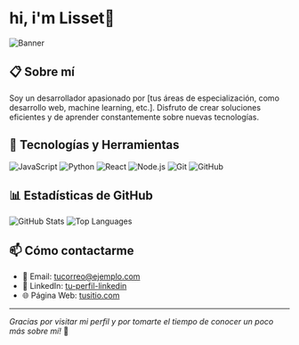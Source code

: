 # hi, i'm Lisset👋

![Banner](https://via.placeholder.com/800x200.png?text=Mi+Perfil+de+GitHub) <!-- Puedes personalizar esta imagen como desees -->

## 📋 Sobre mí
Soy un desarrollador apasionado por [tus áreas de especialización, como desarrollo web, machine learning, etc.]. Disfruto de crear soluciones eficientes y de aprender constantemente sobre nuevas tecnologías.

## 🚀 Tecnologías y Herramientas
![JavaScript](https://img.shields.io/badge/-JavaScript-F7DF1E?style=flat&logo=javascript&logoColor=black)
![Python](https://img.shields.io/badge/-Python-3776AB?style=flat&logo=python&logoColor=white)
![React](https://img.shields.io/badge/-React-61DAFB?style=flat&logo=react&logoColor=black)
![Node.js](https://img.shields.io/badge/-Node.js-339933?style=flat&logo=node.js&logoColor=white)
![Git](https://img.shields.io/badge/-Git-F05032?style=flat&logo=git&logoColor=white)
![GitHub](https://img.shields.io/badge/-GitHub-181717?style=flat&logo=github&logoColor=white)

<!-- Agrega o quita tecnologías según tus preferencias -->

## 📊 Estadísticas de GitHub
<!-- Puedes usar enlaces directos para tus estadísticas de GitHub, por ejemplo con el servicio de GitHub Readme Stats -->
![GitHub Stats](https://github-readme-stats.vercel.app/api?username=TU_NOMBRE_DE_USUARIO&show_icons=true&theme=radical)
![Top Languages](https://github-readme-stats.vercel.app/api/top-langs/?username=TU_NOMBRE_DE_USUARIO&layout=compact&theme=radical)

## 📫 Cómo contactarme
- 📧 Email: [tucorreo@ejemplo.com](mailto:tucorreo@ejemplo.com)
- 💼 LinkedIn: [tu-perfil-linkedin](https://linkedin.com/in/tu-perfil-linkedin)
- 🌐 Página Web: [tusitio.com](https://tusitio.com)

---

_Gracias por visitar mi perfil y por tomarte el tiempo de conocer un poco más sobre mí!_ 🚀
